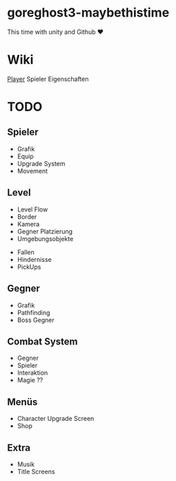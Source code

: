 # goreghost3-maybethistime
This time with unity and Github ♥

# Wiki
[Player](MDWiki/Player.md) Spieler Eigenschaften

# TODO

## Spieler
- Grafik
- Equip
- Upgrade System
- Movement

## Level
- Level Flow
- Border
- Kamera
- Gegner Platzierung
- Umgebungsobjekte
 * Fallen
 * Hindernisse
 * PickUps

## Gegner
- Grafik
- Pathfinding
- Boss Gegner

## Combat System
- Gegner
- Spieler
- Interaktion
- Magie ??

## Menüs
- Character Upgrade Screen
- Shop

## Extra
- Musik
- Title Screens


